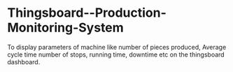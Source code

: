 # Thingsboard--Production-Monitoring-System
To display parameters of machine like number of pieces produced, Average cycle time number of stops, running time, downtime etc on the thingsboard dashboard.
